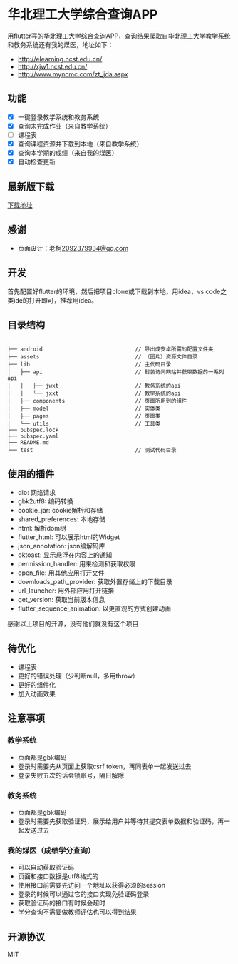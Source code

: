 # 华北理工大学综合查询APP

用flutter写的华北理工大学综合查询APP，查询结果爬取自华北理工大学教学系统和教务系统还有我的煤医，地址如下：

- http://elearning.ncst.edu.cn/
- http://xjw1.ncst.edu.cn/
- http://www.myncmc.com/zt_jda.aspx

## 功能

- [x] 一键登录教学系统和教务系统
- [x] 查询未完成作业（来自教学系统）
- [ ] 课程表
- [x] 查询课程资源并下载到本地（来自教学系统）
- [x] 查询本学期的成绩（来自我的煤医）
- [x] 自动检查更新

## 最新版下载

[下载地址](../../releases/latest)

## 感谢

- 页面设计：老柯<2092379934@qq.com>

## 开发

首先配置好flutter的环境，然后把项目clone或下载到本地，用idea，vs code之类ide的打开即可，推荐用idea。

## 目录结构

```
.
├── android                             // 导出成安卓所需的配置文件夹
├── assets                              // （图片）资源文件目录
├── lib                                 // 主代码目录
│   ├── api                             // 封装访问网站并获取数据的一系列api
│   │   ├── jwxt                        // 教务系统的api
│   │   └── jxxt                        // 教学系统的api
│   ├── components                      // 页面所用到的组件
│   ├── model                           // 实体类
│   ├── pages                           // 页面类
│   └── utils                           // 工具类
├── pubspec.lock
├── pubspec.yaml
├── README.md
└── test                                // 测试代码目录
```

## 使用的插件

- dio: 网络请求
- gbk2utf8: 编码转换
- cookie_jar: cookie解析和存储
- shared_preferences: 本地存储
- html: 解析dom树
- flutter_html: 可以展示html的Widget
- json_annotation: json编解码库
- oktoast: 显示悬浮在内容上的通知
- permission_handler: 用来检测和获取权限
- open_file: 用其他应用打开文件
- downloads_path_provider: 获取外置存储上的下载目录
- url_launcher: 用外部应用打开链接
- get_version: 获取当前版本信息
- flutter_sequence_animation: 以更直观的方式创建动画

感谢以上项目的开源，没有他们就没有这个项目

## 待优化

- 课程表
- 更好的错误处理（少判断null，多用throw）
- 更好的组件化
- 加入动画效果

## 注意事项

### 教学系统

- 页面都是gbk编码
- 登录时需要先从页面上获取csrf token，再同表单一起发送过去
- 登录失败五次的话会锁账号，隔日解除

### 教务系统

- 页面都是gbk编码
- 登录时需要先获取验证码，展示给用户并等待其提交表单数据和验证码，再一起发送过去

### 我的煤医（成绩学分查询）

- 可以自动获取验证码
- 页面和接口数据是utf8格式的
- 使用接口前需要先访问一个地址以获得必须的session
- 登录的时候可以通过它的接口实现免验证码登录
- 获取验证码的接口有时候会超时
- 学分查询不需要做教师评估也可以得到结果

## 开源协议

MIT
